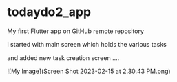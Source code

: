 # todaydo2_app
My first Flutter app on GitHub remote repository

i started with main screen which holds the various tasks


and added new task creation screen ....

 ![My Image](Screen Shot 2023-02-15 at 2.30.43 PM.png)
 



